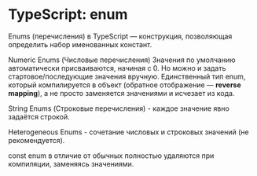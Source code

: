 # TypeScript: enum

Enums (перечисления) в TypeScript — конструкция, позволяющая определить набор именованных констант.

Numeric Enums (Числовые перечисления)
Значения по умолчанию автоматически присваиваются, начиная с 0. Но можно и задать стартовое/последующие значения вручную. Единственный тип enum, который компилируется в объект (обратное отображение ­— **reverse mapping**), а не просто заменяется значениями и исчезает из кода.

String Enums (Строковые перечисления) - каждое значение явно задаётся строкой.

Heterogeneous Enums -
сочетание числовых и строковых значений (не рекомендуется).

const enum в отличие от обычных полностью удаляются при компиляции, заменяясь значениями.